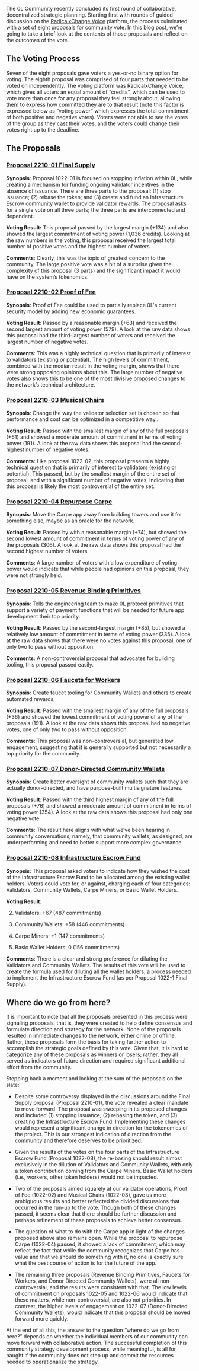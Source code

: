 
The 0L Community recently concluded its first round of collaborative, decentralized strategic planning. Starting first with rounds of guided discussion on the [RadicalxChange Voice](https://voice.radicalxchange.org/) platform, the process culminated with a set of eight proposals for community vote. In this blog post, we’re going to take a brief look at the contents of those proposals and reflect on the outcomes of the vote. 




## The Voting Process




Seven of the eight proposals gave voters a yes\-or\-no binary option for voting. The eighth proposal was comprised of four parts that needed to be voted on independently. The voting platform was RadicalxChange Voice, which gives all voters an equal amount of “credits”, which can be used to vote more than once for any proposal they feel strongly about, allowing them to express how committed they are to that result (note this factor is expressed below as “voting power” which expresses the total commitment of both positive and negative votes). Voters were not able to see the votes of the group as they cast their votes, and the voters could change their votes right up to the deadline. 




## The Proposals




### [Proposal 2210\-01 Final Supply](http://openlibra.blog/2022/10/11/proposal-2210-1-final-supply/)




**Synopsis**: Proposal 1022\-01 is focused on stopping inflation within 0L, while creating a mechanism for funding ongoing validator incentives in the absence of issuance. There are three parts to the proposal: (1\) stop issuance; (2\) rebase the token; and (3\) create and fund an Infrastructure Escrow community wallet to provide validator rewards. The proposal asks for a single vote on all three parts; the three parts are interconnected and dependent.




**Voting Result:** This proposal passed by the largest margin (\+134\) and also showed the largest commitment of voting power (1,036 credits). Looking at the raw numbers in the voting, this proposal received the largest total number of positive votes and the highest number of voters.




**Comments**: Clearly, this was the topic of greatest concern to the community. The large positive vote was a bit of a surprise given the complexity of this proposal (3 parts) and the significant impact it would have on the system’s tokenomics. 




### [Proposal 2210\-02 Proof of Fee](http://openlibra.blog/2022/10/11/proposal-2210-2-proof-of-fee/)




**Synopsis**: Proof of Fee could be used to partially replace 0L's current security model by adding new economic guarantees.




**Voting Result**: Passed by a reasonable margin (\+63\) and received the second largest amount of voting power (579\). A look at the raw data shows this proposal had the third\-largest number of voters and received the largest number of negative votes.




**Comments**: This was a highly technical question that is primarily of interest to validators (existing or potential). The high levels of commitment, combined with the median result in the voting margin, shows that there were strong opposing opinions about this. The large number of negative votes also shows this to be one of the most divisive proposed changes to the network’s technical architecture.




### [Proposal 2210\-03 Musical Chairs](http://openlibra.blog/2022/10/11/proposal-2210-3-musical-chairs/)




**Synopsis**: Change the way the validator selection set is chosen so that performance and cost can be optimized in a competitive way..




**Voting Result**: Passed with the smallest margin of any of the full proposals (\+61\) and showed a moderate amount of commitment in terms of voting power (191\). A look at the raw data shows this proposal had the second\-highest number of negative votes.




**Comments**: Like proposal 1022\-02, this proposal presents a highly technical question that is primarily of interest to validators (existing or potential). This passed, but by the smallest margin of the entire set of proposal, and with a significant number of negative votes, indicating that this proposal is likely the most controversial of the entire set.




### [Proposal 2210\-04 Repurpose Carpe](http://openlibra.blog/2022/10/11/proposal-2210-4-repurpose-carpe/)




**Synopsis**: Move the Carpe app away from building towers and use it for something else, maybe as an oracle for the network.




**Voting Result**: Passed by with a reasonable margin (\+74\), but showed the second lowest amount of commitment in terms of voting power of any of the proposals (306\). A look at the raw data shows this proposal had the second highest number of voters.




**Comments**: A large number of voters with a low expenditure of voting power would indicate that while people had opinions on this proposal, they were not strongly held. 




### [Proposal 2210\-05 Revenue Binding Primitives](http://openlibra.blog/2022/10/11/proposal-2210-5-revenue-binding-primitives/)




**Synopsis**: Tells the engineering team to make 0L protocol primitives that support a variety of payment functions that will be needed for future app development their top priority. 




**Voting Result**: Passed by the second\-largest margin (\+85\), but showed a relatively low amount of commitment in terms of voting power (335\). A look at the raw data shows that there were no votes against this proposal, one of only two to pass without opposition.




**Comments**: A non\-controversial proposal that advocates for building tooling, this proposal passed easily.




### [Proposal 2210\-06 Faucets for Workers](http://openlibra.blog/2022/10/11/proposal-2210-6-faucets-for-workers/)




**Synopsis**: Create faucet tooling for Community Wallets and others to create automated rewards.




**Voting Result**: Passed with the smallest margin of any of the full proposals (\+36\) and showed the lowest commitment of voting power of any of the proposals (191\). A look at the raw data shows this proposal had no negative votes, one of only two to pass without opposition.




**Comments**: This proposal was non\-controversial, but generated low engagement, suggesting that it is generally supported but not necessarily a top priority for the community.




### [Proposal 2210\-07 Donor\-Directed Community Wallets](http://openlibra.blog/2022/10/11/proposal-2210-7-donor-directed-community-wallets/)




**Synopsis**: Create better oversight of community wallets such that they are actually donor\-directed, and have purpose\-built multisignature features.




**Voting Result**: Passed with the third highest margin of any of the full proposals (\+76\) and showed a moderate amount of commitment in terms of voting power (354\). A look at the raw data shows this proposal had only one negative vote.




**Comments**: The result here aligns with what we’ve been hearing in community conversations, namely, that community wallets, as designed, are underperforming and need to better support more complex governance.




### [Proposal 2210\-08 Infrastructure Escrow Fund](http://openlibra.blog/2022/10/11/proposal-2210-8-infrastructure-escrow-funding/)




**Synopsis**: This proposal asked voters to indicate how they wished the cost of the Infrastructure Escrow Fund to be allocated among the existing wallet holders. Voters could vote for, or against, charging each of four categories: Validators, Community Wallets, Carpe Miners, or Basic Wallet Holders. 




**Voting Result**: 




2. Validators: \+67 (487 commitments)

6. Community Wallets: \+58 (446 commitments)

10. Carpe Miners: \+1 (147 commitments)

14. Basic Wallet Holders: 0 (156 commitments)




**Comments**: There is a clear and strong preference for diluting the Validators and Community Wallets. The results of this vote will be used to create the formula used for diluting all the wallet holders, a process needed to implement the Infrastructure Escrow Fund (as per Proposal 1022\-1 Final Supply).




## Where do we go from here?




It is important to note that all the proposals presented in this process were signaling proposals, that is, they were created to help define consensus and formulate direction and strategy for the network. None of the proposals resulted in immediate changes to the network, either online or offline. Rather, these proposals form the basis for taking further action to accomplish the strategic goals defined by this vote. Given that, it is hard to categorize any of these proposals as winners or losers; rather, they all served as indicators of future direction and required significant additional effort from the community.




Stepping back a moment and looking at the sum of the proposals on the slate:




* Despite some controversy displayed in the discussions around the Final Supply proposal (Proposal 2210\-01\), the vote revealed a clear mandate to move forward. The proposal was sweeping in its proposed changes and included (1\) stopping issuance, (2\) rebasing the token, and (3\) creating the Infrastructure Escrow Fund. Implementing these changes would represent a significant change in direction for the tokenomics of the project. This is our strongest indication of direction from the community and therefore deserves to be prioritized.

* Given the results of the votes on the four parts of the Infrastructure Escrow Fund (Proposal 1022\-08\), the re\-basing should result almost exclusively in the dilution of Validators and Community Wallets, with only a token contribution coming from the Carpe Miners. Basic Wallet holders (i.e., workers, other token holders) would not be impacted.

* Two of the proposals aimed squarely at our validator operations, Proof of Fee (1022\-02\) and Musical Chairs (1022\-03\), gave us more ambiguous results and better reflected the divided discussions that occurred in the run\-up to the vote. Though both of these changes passed, it seems clear that there should be further discussion and perhaps refinement of these proposals to achieve better consensus.

* The question of what to do with the Carpe app in light of the changes proposed above also remains open. While the proposal to repurpose Carpe (1022\-04\) passed, it showed a lack of commitment, which may reflect the fact that while the community recognizes that Carpe has value and that we should do something with it, no one is exactly sure what the best course of action is for the future of the app.

* The remaining three proposals (Revenue Binding Primitives, Faucets for Workers, and Donor Directed Community Wallets), were all non\-controversial, and the results were consistent with that. The low levels of commitment on proposals 1022\-05 and 1022\-06 would indicate that these matters, while non\-controversial, are also not priorities. In contrast, the higher levels of engagement on 1022\-07 (Donor\-Directed Community Wallets), would indicate that this proposal should be moved forward more quickly.




At the end of all this, the answer to the question “where do we go from here?” depends on whether the individual members of our community can move forward with collaborative action. The successful completion of this community strategy development process, while meaningful, is all for naught if the community does not step up and commit the resources needed to operationalize the strategy.



